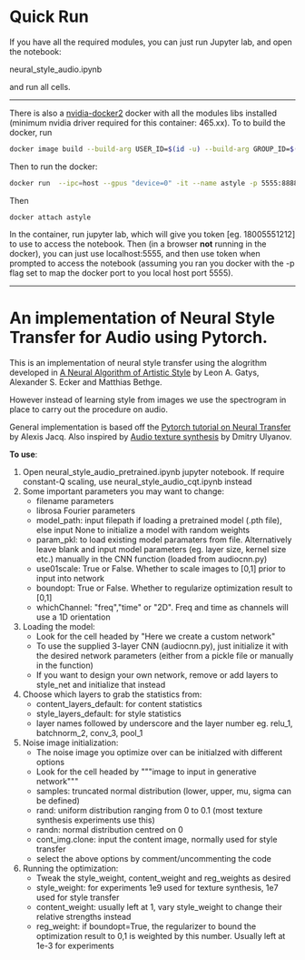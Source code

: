 

Quick Run
============================

If you have all the required modules, you can just run Jupyter lab, and open the notebook:

neural_style_audio.ipynb

and run all cells.

------

There is also a [nvidia-docker2](https://docs.nvidia.com/datacenter/cloud-native/container-toolkit/install-guide.html) docker with all the modules libs installed (minimum nvidia driver required for this container: 465.xx). To to build the docker, run 

```bash
docker image build --build-arg USER_ID=$(id -u) --build-arg GROUP_ID=$(id -g) --file Dockerfile --tag username:astyle ../
```

Then to run the docker:

```bash
docker run  --ipc=host --gpus "device=0" -it --name astyle -p 5555:8888 -v $(pwd):/astyle --rm username:astyle
```

Then 

```
docker attach astyle 
```

In the container, run jupyter lab,  which will give you token [eg. 18005551212] to use to access the notebook. Then (in a browser **not** running in the docker), you can just use localhost:5555, and then use token when prompted to access the notebook (assuming you ran you docker with the -p flag set to map the docker port to you local host port 5555).


------



An implementation of Neural Style Transfer for Audio using Pytorch.
============================

This is an implementation of neural style transfer using the alogrithm developed in
[A Neural Algorithm of Artistic Style](https://arxiv.org/abs/1508.06576) by Leon A. Gatys, Alexander S. Ecker and Matthias Bethge.

However instead of learning style from images we use the spectrogram in place to carry out the procedure on audio.

General implementation is based off the [Pytorch tutorial on Neural Transfer](http://pytorch.org/tutorials/advanced/neural_style_tutorial.html) by Alexis Jacq. Also inspired by [Audio texture synthesis](https://github.com/DmitryUlyanov/neural-style-audio-torch) by Dmitry Ulyanov.

**To use**:  
1. Open neural_style_audio_pretrained.ipynb jupyter notebook. If require constant-Q scaling, use  	neural_style_audio_cqt.ipynb instead  
2. Some important parameters you may want to change:  
    * filename parameters  
    * librosa Fourier parameters  
    * model_path: input filepath if loading a pretrained model (.pth file), else input None to initialize a model with random weights  
    * param_pkl: to load existing model paramaters from file. Alternatively leave blank and input model parameters (eg. layer size, kernel size etc.) manually in the CNN function (loaded from audiocnn.py)  
    * use01scale: True or False. Whether to scale images to [0,1] prior to input into network  
    * boundopt: True or False. Whether to regularize optimization result to [0,1]  
    * whichChannel: "freq","time" or "2D". Freq and time as channels will use a 1D orientation  
3. Loading the model:  
    * Look for the cell headed by "Here we create a custom network"  
    * To use the supplied 3-layer CNN (audiocnn.py), just initialize it with the desired network parameters (either from a pickle file or manually in the function)  
    * If you want to design your own network, remove or add layers to style_net and initialize that instead  
4. Choose which layers to grab the statistics from:  
    * content_layers_default: for content statistics  
    * style_layers_default: for style statistics  
    * layer names followed by underscore and the layer number eg. relu_1, batchnorm_2, conv_3, pool_1  
5. Noise image initialization:  
    * The noise image you optimize over can be initialzed with different options  
    * Look for the cell headed by """image to input in generative network"""  
    * samples: truncated normal distribution (lower, upper, mu, sigma can be defined)  
    * rand: uniform distribution ranging from 0 to 0.1 (most texture synthesis experiments use this)  
    * randn: normal distribution centred on 0  
    * cont_img.clone: input the content image, normally used for style transfer  
    * select the above options by comment/uncommenting the code  
6. Running the optimization:  
    * Tweak the style_weight, content_weight and reg_weights as desired  
    * style_weight: for experiments 1e9 used for texture synthesis, 1e7 used for style transfer  
    * content_weight: usually left at 1, vary style_weight to change their relative strengths instead   
    * reg_weight: if boundopt=True, the regularizer to bound the optimization result to 0,1 is weighted by this number. Usually left at 1e-3 for experiments 

